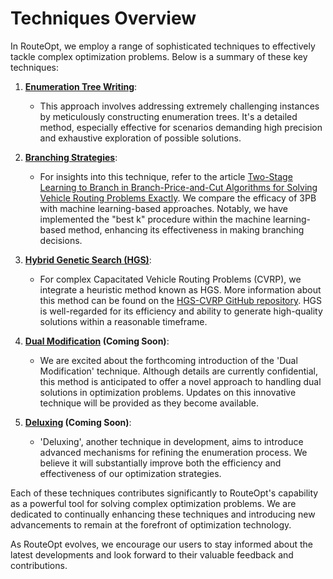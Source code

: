 # Techniques Overview

In RouteOpt, we employ a range of sophisticated techniques to effectively tackle complex optimization problems. Below is
a summary of these key techniques:

1. **[Enumeration Tree Writing](./enumeration/readMe.md)**:
    - This approach involves addressing extremely challenging instances by meticulously constructing enumeration trees.
      It's a detailed method, especially effective for scenarios demanding high precision and exhaustive exploration of
      possible solutions.

2. **[Branching Strategies](./branching/readMe.md)**:
    - For insights into this technique, refer to the
      article [Two-Stage Learning to Branch in Branch-Price-and-Cut Algorithms for Solving Vehicle Routing Problems Exactly](https://www.researchgate.net/publication/374553305_Two-Stage_Learning_to_Branch_in_Branch-Price-and-Cut_Algorithms_for_Solving_Vehicle_Routing_Problems_Exactly).
      We compare the efficacy of 3PB with machine learning-based approaches. Notably, we have
      implemented the "best k" procedure within the machine learning-based method, enhancing its effectiveness in making
      branching decisions.

3. **[Hybrid Genetic Search (HGS)](./hgs/readMe.md)**:
    - For complex Capacitated Vehicle Routing Problems (CVRP), we integrate a heuristic method known as HGS. More
      information about this method can be found on
      the [HGS-CVRP GitHub repository](https://github.com/vidalt/HGS-CVRP). HGS is well-regarded for its efficiency and
      ability to generate high-quality solutions within a reasonable timeframe.

4. **[Dual Modification](./dual/readMe.md) (Coming Soon)**:
    - We are excited about the forthcoming introduction of the 'Dual Modification' technique. Although details are
      currently confidential, this method is anticipated to offer a novel approach to handling dual solutions in
      optimization problems. Updates on this innovative technique will be provided as they become available.

5. **[Deluxing](./deluxing/readMe.md) (Coming Soon)**:
    - 'Deluxing', another technique in development, aims to introduce advanced mechanisms for refining the enumeration
      process. We believe it will substantially improve both the efficiency and effectiveness of our optimization
      strategies.

Each of these techniques contributes significantly to RouteOpt's capability as a powerful tool for solving complex
optimization problems. We are dedicated to continually enhancing these techniques and introducing new advancements to
remain at the forefront of optimization technology.

As RouteOpt evolves, we encourage our users to stay informed about the latest developments and look forward to their
valuable feedback and contributions.
